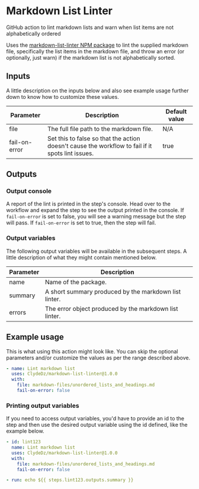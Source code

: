 # Markdown List Linter

GitHub action to lint markdown lists and warn when list items are not alphabetically ordered

Uses the [markdown-list-linter NPM package](https://github.com/ClydeDz/markdown-list-linter-npm) to lint the supplied markdown file, specifically the list items in the markdown file, and throw an error (or optionally, just warn) if the markdown list is not alphabetically sorted. 

## Inputs

A little description on the inputs below and also see example usage further down to know how to customize these values. 

| **Parameter** | **Description**                                                                                  | **Default value** |
| ------------- | ------------------------------------------------------------------------------------------------ | ----------------- |
| file          | The full file path to the markdown file.                                                         | N/A               |
| fail-on-error | Set this to false so that the action doesn't cause the workflow to fail if it spots lint issues. | true              |

## Outputs

### Output console 

A report of the lint is printed in the step's console. Head over to the workflow and expand the step to see the output printed in the console. If `fail-on-error` is set to false, you will see a warning message but the step will pass. If `fail-on-error` is set to true, then the step will fail. 

### Output variables 

The following output variables will be available in the subsequent steps. A little description of what they might contain mentioned below.

| **Parameter** | **Description**                                        |
| ------------- | ------------------------------------------------------ |
| name          | Name of the package.                                   |
| summary       | A short summary produced by the markdown list linter.  |
| errors        | The error object produced by the markdown list linter. |

## Example usage

This is what using this action might look like. You can skip the optional parameters and/or customize the values as per the range described above. 

```yaml
- name: Lint markdown list
  uses: ClydeDz/markdown-list-linter@1.0.0
  with:
    file: markdown-files/unordered_lists_and_headings.md 
    fail-on-error: false
```

### Printing output variables

If you need to access output variables, you'd have to provide an id to the step and then use the desired output variable using the id defined, like the example below. 

```yaml
- id: lint123
  name: Lint markdown list
  uses: ClydeDz/markdown-list-linter@1.0.0
  with:
    file: markdown-files/unordered_lists_and_headings.md
    fail-on-error: false   

- run: echo ${{ steps.lint123.outputs.summary }}
```